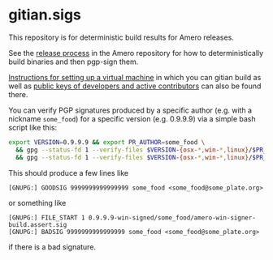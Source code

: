 # gitian.sigs
This repository is for deterministic build results for Amero releases.

See the [release process](https://github.com/ameropay/amero/blob/master/doc/release-process.md)
in the Amero repository for how to
deterministically build binaries and then pgp-sign them.

[Instructions for setting up a virtual machine](https://github.com/ameropay/amero/blob/master/doc/gitian-building.md) in which you can
gitian build as well as [public keys of developers and active contributors](https://github.com/ameropay/amero/tree/master/contrib/gitian-keys) can also be found there.

You can verify PGP signatures produced by a specific author (e.g. with a nickname `some_food`)
for a specific version (e.g. 0.9.9.9) via a simple bash script like this:
``` bash
export VERSION=0.9.9.9 && export PR_AUTHOR=some_food \
  && gpg --status-fd 1 --verify-files $VERSION-{osx-*,win-*,linux}/$PR_AUTHOR/*.sig 2>/dev/null | grep -e GOODSIG \
  && gpg --status-fd 1 --verify-files $VERSION-{osx-*,win-*,linux}/$PR_AUTHOR/*.sig 2>/dev/null | grep -e BADSIG -B4 | grep -e BADSIG -e FILE_START
```

This should produce a few lines like
```
[GNUPG:] GOODSIG 9999999999999999 some_food <some_food@some_plate.org>
```
or something like
```
[GNUPG:] FILE_START 1 0.9.9.9-win-signed/some_food/amero-win-signer-build.assert.sig
[GNUPG:] BADSIG 9999999999999999 some_food <some_food@some_plate.org>
```
if there is a bad signature.
